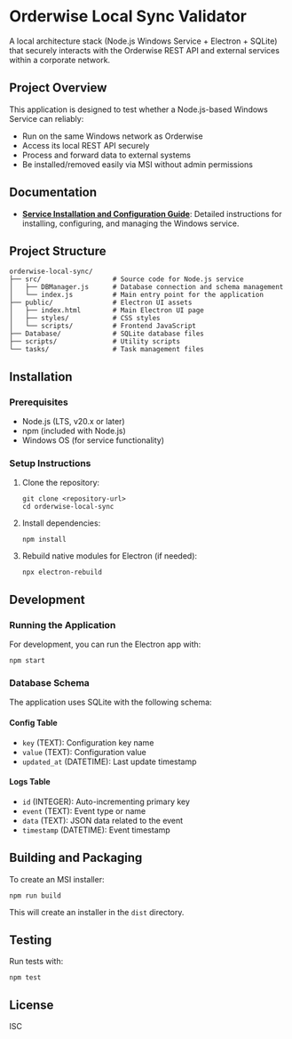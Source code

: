 # Orderwise Local Sync Validator

A local architecture stack (Node.js Windows Service + Electron + SQLite) that securely interacts with the Orderwise REST API and external services within a corporate network.

## Project Overview

This application is designed to test whether a Node.js-based Windows Service can reliably:
- Run on the same Windows network as Orderwise
- Access its local REST API securely
- Process and forward data to external systems
- Be installed/removed easily via MSI without admin permissions

## Documentation

- **[Service Installation and Configuration Guide](docs/service_documentation.md)**: Detailed instructions for installing, configuring, and managing the Windows service.

## Project Structure

```
orderwise-local-sync/
├── src/                  # Source code for Node.js service
│   ├── DBManager.js      # Database connection and schema management
│   └── index.js          # Main entry point for the application
├── public/               # Electron UI assets
│   ├── index.html        # Main Electron UI page
│   ├── styles/           # CSS styles
│   └── scripts/          # Frontend JavaScript
├── Database/             # SQLite database files
├── scripts/              # Utility scripts
└── tasks/                # Task management files
```

## Installation

### Prerequisites

- Node.js (LTS, v20.x or later)
- npm (included with Node.js)
- Windows OS (for service functionality)

### Setup Instructions

1. Clone the repository:
   ```
   git clone <repository-url>
   cd orderwise-local-sync
   ```

2. Install dependencies:
   ```
   npm install
   ```

3. Rebuild native modules for Electron (if needed):
   ```
   npx electron-rebuild
   ```

## Development

### Running the Application

For development, you can run the Electron app with:

```
npm start
```

### Database Schema

The application uses SQLite with the following schema:

#### Config Table
- `key` (TEXT): Configuration key name
- `value` (TEXT): Configuration value
- `updated_at` (DATETIME): Last update timestamp

#### Logs Table
- `id` (INTEGER): Auto-incrementing primary key
- `event` (TEXT): Event type or name
- `data` (TEXT): JSON data related to the event
- `timestamp` (DATETIME): Event timestamp

## Building and Packaging

To create an MSI installer:

```
npm run build
```

This will create an installer in the `dist` directory.

## Testing

Run tests with:

```
npm test
```

## License

ISC